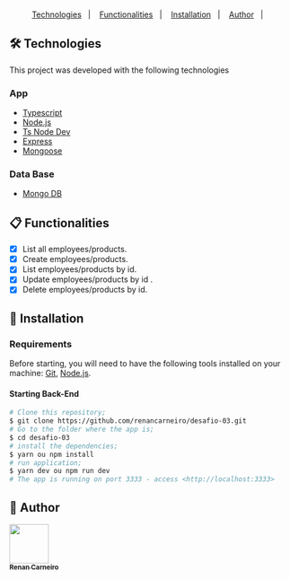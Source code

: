 <h1 align="center">
  <br />
  <a href="https://www.linkedin.com/in/renancc/">
  </a>
</h1>
<p align="center">
  <a href="#-tecnologias">Technologies</a>&nbsp;&nbsp;&nbsp;|&nbsp;&nbsp;&nbsp;
    <a href="#clipboard-Funcionalidades">Functionalities</a>&nbsp;&nbsp;&nbsp;|&nbsp;&nbsp;&nbsp;
  <a href="#closed_book-instalação">Installation</a>&nbsp;&nbsp;&nbsp;|&nbsp;&nbsp;&nbsp;
  <a href="#man-Autor">Author</a>&nbsp;&nbsp;&nbsp;|&nbsp;&nbsp;&nbsp;
</p>

## 🛠 Technologies

This project was developed with the following technologies

### App

- [Typescript](https://www.typescriptlang.org/)
- [Node.js](https://nodejs.org/)
- [Ts Node Dev](https://www.npmjs.com/package/ts-node-dev)
- [Express](https://expressjs.com/pt-br/)
- [Mongoose](https://mongoosejs.com/)

### Data Base

- [Mongo DB](https://www.mongodb.com/atlas/database)


## :clipboard: Functionalities

  - [x] List all employees/products.
  - [x] Create employees/products.
  - [x] List employees/products by id.
  - [x] Update employees/products by id .
  - [x] Delete employees/products by id.

## :closed_book: Installation

### Requirements

Before starting, you will need to have the following tools installed on your machine:
[Git](https://git-scm.com), [Node.js](https://nodejs.org/en/).

#### Starting Back-End

```bash
# Clone this repository;
$ git clone https://github.com/renancarneiro/desafio-03.git
# Go to the folder where the app is;
$ cd desafio-03
# install the dependencies;
$ yarn ou npm install
# run application;
$ yarn dev ou npm run dev
# The app is running on port 3333 - access <http://localhost:3333>
```

## :man: Author

<a href="https://github.com/renancarneiro/">
 <img src="https://avatars.githubusercontent.com/u/29383523?v=4" width="70px;" alt=""/>
 <br />
 <sub><b>Renan Carneiro</b></sub>
</a>
<a href="https://www.linkedin.com/in/renancc/">
</a>
